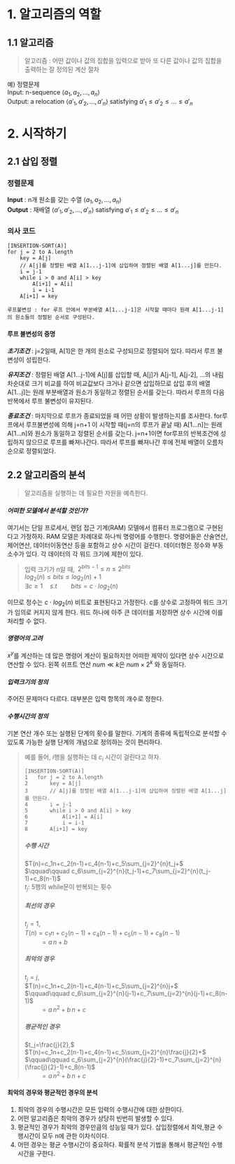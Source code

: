 # 1. 알고리즘의 역할
## 1.1 알고리즘
> 알고리즘 : 어떤 값이나 값의 집합을 입력으로 받아 또 다른 값이나 값의 집합을 출력하는 잘 정의된 계산 절차

예) 정렬문제  
Input: n-sequence $\langle a_1,a_2,\dotsc,a_n \rangle$  
Output: a relocation $\langle a'_1,a'_2,\dotsc,a'_n \rangle$ satisfying
$a'_1 \leq a'_2 \leq\dotsc \leq a'_n$

# 2. 시작하기
## 2.1 삽입 정렬
### 정렬문제  
**Input** : n개 원소를 갖는 수열 $\langle a_1,a_2,\dotsc,a_n \rangle$  
**Output** : 재배열 $\langle a'_1,a'_2,\dotsc,a'_n \rangle$ satisfying
$a'_1 \leq a'_2 \leq\dotsc \leq a'_n$


### 의사 코드
```
[INSERTION-SORT(A)]
for j = 2 to A.length
    key = A[j]
    // A[j]를 정렬된 배열 A[1...j-1]에 삽입하여 정렬된 배열 A[1...j]를 만든다.
    i = j-1
    while i > 0 and A[i] > key
        A[i+1] = A[i]
        i = i-1
    A[i+1] = key

루프불변성 : for 루프 안에서 부분배열 A[1...j-1]은 시작할 때마다 원래 A[1...j-1]의 원소들의 정렬된 순서로 구성된다.
```

#### 루프 불변성의 증명
***초기조건*** : j=2일때, A[1]은 한 개의 원소로 구성되므로 정렬되어 있다. 따라서 루프 불변성이 성립한다.
  
***유지조건*** : 정렬된 배열 A[1...j-1]에 A[j]를 삽입할 때, A[j]가 A[j-1], A[j-2], ...의 내림차순대로 크기 비교를 하여 비교값보다 크거나 같으면 삽입하므로 삽입 후의 배열 A[1...j]는 원래 부분배열과 원소가 동일하고 정렬된 순서를 갖는다. 따라서 루프의 다음 반복에서 루프 불변성이 유지된다.
  
***종료조건*** : 마지막으로 루프가 종료되었을 때 어떤 상황이 발생하는지를 조사한다. for루프에서 루프불변성에 의해 j=n+1 이 시작할 때(j=n의 루프가 끝날 때) A[1...n]는 원래 A[1...n]와 원소가 동일하고 정렬된 순서를 갖는다. j=n+1이면 for루프의 반복조건에 성립하지 않으므로 루프를 빠져나간다. 따라서 루프를 빠져나간 후에 전체 배열이 오름차순으로 정렬되었다.

## 2.2 알고리즘의 분석
>알고리즘을 실행하는 데 필요한 자원을 예측한다.

#### *어떠한 모델에서 분석할 것인가?*  
여기서는 단일 프로세서, 랜덤 접근 기계(RAM) 모델에서 컴퓨터 프로그램으로 구현된다고 가정하자. RAM 모델은 차례대로 하나씩 명령어를 수행한다. 명령어들은 산술연산, 제어연산, 데이터이동연산 등을 포함하고 상수 시간이 걸린다. 데이터형은 정수와 부동소수가 있다. 각 데이터의 각 워드 크기에 제한이 있다.  
>입력 크기가 n일 때,&ensp;$2^{bits-1}\leq n\leq 2^{bits}$  
>$log_2(n)\leq bits\leq log_2(n) + 1$  
>$\exists c\geq 1\quad s.t\qquad bits=c\cdot log_2(n)$

이므로 정수는 $c\cdot log_2(n)$ 비트로 표현된다고 가정한다. c를 상수로 고정하여 워드 크기가 임의로 커지지 않게 한다. 워드 하나에 아주 큰 데이터를 저장하면 상수 시간에 이를 처리할 수 없다.

#### *명령어의 고려*
$x^y$를 계산하는 데 많은 명령어 계산이 필요하지만 어떠한 제약이 있다면 상수 시간으로 연산할 수 있다. 왼쪽 쉬프트 연산 $num\ll k$은 $num\times 2^k$ 와 동일하다.

#### *입력크기의 정의*
주어진 문제마다 다르다. 대부분은 입력 항목의 개수로 정한다.

#### *수행시간의 정의*
기본 연산 개수 또는 실행된 단계의 횟수를 말한다. 기계의 종류에 독립적으로 분석할 수 있도록 가능한 실행 단계의 개념으로 정의하는 것이 편리하다.
>예를 들어, $i$행을 실행하는 데 $c_i$ 시간이 걸린다고 하자.
>```
>[INSERTION-SORT(A)]
>1   for j = 2 to A.length
>2       key = A[j]
>3       // A[j]를 정렬된 배열 A[1...j-1]에 삽입하여 정렬된 배열 A[1...j]를 만든다.
>4       i = j-1
>5       while i > 0 and A[i] > key
>6           A[i+1] = A[i]
>7           i = i-1
>8       A[i+1] = key
>```
>##### 수행 시간
>$T(n)=c_1n+c_2(n-1)+c_4(n-1)+c_5\sum_{j=2}^{n}t_j+$  
>$\qquad\qquad c_6\sum_{j=2}^{n}(t_j-1)+c_7\sum_{j=2}^{n}(t_j-1)+c_8(n-1)$  
>$t_j$: 5행의 while문이 반복되는 횟수  
>##### 최선의 경우
>$t_j=1,$  
>$T(n)=c_1n+c_2(n-1)+c_4(n-1)+c_5(n-1)+c_8(n-1)$  
>$\qquad\; = a\,n + b$  
>##### 최악의 경우
>$t_j=j,$  
>$T(n)=c_1n+c_2(n-1)+c_4(n-1)+c_5\sum_{j=2}^{n}j+$  
>$\qquad\qquad c_6\sum_{j=2}^{n}(j-1)+c_7\sum_{j=2}^{n}(j-1)+c_8(n-1)$  
>$\qquad\; = a\,n^2 + b\,n + c$  
>##### 평균적인 경우
>$t_j=\frac{j}{2},$  
>$T(n)=c_1n+c_2(n-1)+c_4(n-1)+c_5\sum_{j=2}^{n}\frac{j}{2}+$  
>$\qquad\qquad c_6\sum_{j=2}^{n}(\frac{j}{2}-1)+c_7\sum_{j=2}^{n}(\frac{j}{2}-1)+c_8(n-1)$  
>$\qquad\; = a\,n^2 + b\,n + c$

#### 최악의 경우와 평균적인 경우의 분석
1. 최악의 경우의 수행시간은 모든 입력의 수행시간에 대한 상한이다.
2. 어떤 알고리즘은 최악의 경우가 상당히 빈번히 발생할 수 있다.
3. 평균적인 경우가 최악의 경우만큼의 성능일 때가 있다. 삽입정렬에서 최악,평균 수행시간이 모두 n에 관한 이차식이다.
4. 어떤 경우는 평균 수행시간이 중요하다. 확률적 분석 기법을 통해서 평균적인 수행시간을 구한다.